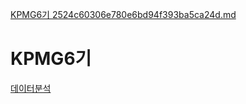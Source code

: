 [KPMG6기 2524c60306e780e6bd94f393ba5ca24d.md](https://github.com/user-attachments/files/21828067/KPMG6.2524c60306e780e6bd94f393ba5ca24d.md)
# KPMG6기

[데이터분석](https://www.notion.so/2524c60306e781c3bd17fe2b5527dcd4?pvs=21)

